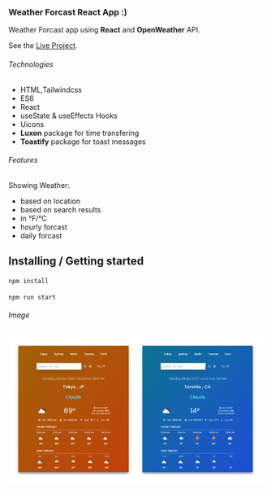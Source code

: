 ### Weather Forcast React App :)

Weather Forcast app using **React** and **OpenWeather** API.

See the [Live Project](https://weather-forcast.pages.dev/).

###### Technologies

- HTML,Tailwindcss
- ES6
- React
- useState & useEffects Hooks
- Uicons
- **Luxon** package for time transfering
- **Toastify** package for toast messages

###### Features

Showing Weather:

- based on location
- based on search results
- in °F/°C
- hourly forcast
- daily forcast

## Installing / Getting started

```shell
npm install

npm run start
```

###### Image

![Cover](./public/weather-forcast-cover.png)
